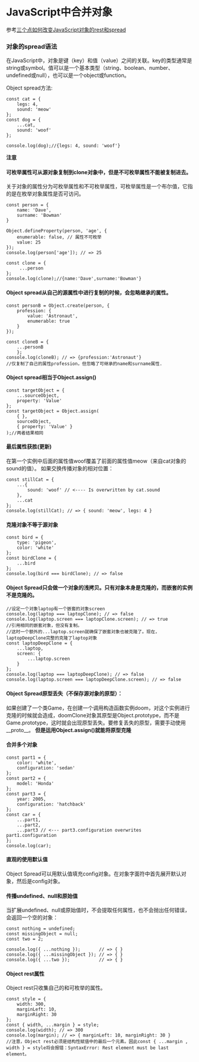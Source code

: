
# JavaScript中合并对象

参考[三个点如何改变JavaScript对象的rest和spread](https://www.w3cplus.com/javascript/how-three-dots-changed-javascript-object-rest-spread-properties.html)

### 对象的spread语法
在JavaScript中，对象是键（key）和值（value）之间的关联。key的类型通常是string或symbol。值可以是一个基本类型（string、boolean、number、undefined或null），也可以是一个object或function。

Object spread方法:
```
const cat = {  
    legs: 4,
    sound: 'meow'
};
const dog = {  
    ...cat,
    sound: 'woof'
};

console.log(dog);//{legs: 4, sound: 'woof'}  
```
**注意**
#### 可枚举属性可从源对象复制到clone对象中，但是不可枚举属性不能被复制进去。
关于对象的属性分为可枚举属性和不可枚举属性，可枚举属性是一个布尔值，它指的是在枚举对象属性是否可访问。
```
const person = {
    name: 'Dave', 
    surname: 'Bowman' 
}

Object.defineProperty(person, 'age', { 
    enumerable: false, // 属性不可枚举 
    value: 25 
}); 
console.log(person['age']); // => 25

const clone = {
     ...person 
}; 
console.log(clone);//{name:'Dave',surname:'Bowman'}
```
#### Object spread从自己的源属性中进行复制的时候，会忽略继承的属性。
```
const personB = Object.create(person, {
    profession: {
        value: 'Astronaut',
        enumerable: true
    }
});

const cloneB = {
    ...personB
    };
console.log(cloneB); // => {profession:'Astronaut'}
//仅复制了自己的属性profession，但忽略了可继承的name和surname属性.
```
#### Object spread相当于Object.assign()
```
const targetObject = {  
    ...sourceObject,
    property: 'Value'
};
const targetObject = Object.assign(
    { },
    sourceObject,
    { property: 'Value' }
);//两者结果相同
```
#### 最后属性获胜(更新)
在第一个实例中后面的属性值woof覆盖了前面的属性值meow（来自cat对象的sound的值）。
如果交换传播对象的相对位置：
```
const stillCat = {
    ...{
        sound: 'woof' // <---- Is overwritten by cat.sound
    },
    ...cat
};
console.log(stillCat); // => { sound: 'meow', legs: 4 } 
```
#### 克隆对象不等于源对象
```
const bird = {
    type: 'pigeon',
    color: 'white'
};
const birdClone = {
    ...bird
};
console.log(bird === birdClone); // => false 
```
#### Object Spread只会做一个对象的浅拷贝。只有对象本身是克隆的，而嵌套的实例不是克隆的。
```
//设定一个对象laptop有一个嵌套的对象screen
console.log(laptop === laptopClone); // => false
console.log(laptop.screen === laptopClone.screen); // => true 
//引用相同的嵌套对象，但没有复制。
//这时一个额外的...laptop.screen就确保了嵌套对象也被克隆了。现在，laptopDeepClone完整的克隆了laptop对象
const laptopDeepClone = {
    ...laptop,
    screen: {
        ...laptop.screen
    }
};
console.log(laptop === laptopDeepClone); // => false
console.log(laptop.screen === laptopDeepClone.screen); // => false 
```
#### Object Spread原型丢失（不保存源对象的原型）：
如果创建了一个类Game，在创建一个调用构造函数实例doom，对这个实例进行克隆的时候就会造成，doomClone对象其原型是Object.prototype，而不是Game.prototype，这时就会出现原型丢失。要修复丢失的原型，需要手动使用__proto__。
**但是运用Object.assign()就能将原型克隆**
#### 合并多个对象
```
const part1 = {
    color: 'white',
    configuration: 'sedan'
};
const part2 = {
    model: 'Honda'
};
const part3 = {
    year: 2005,
    configuration: 'hatchback'
};
const car = {
    ...part1,
    ...part2,
    ...part3 // <--- part3.configuration overwrites part1.configuration
};
console.log(car);
```
#### 直观的使用默认值
Object Spread可以用默认值填充config对象。在对象字面符中首先展开默认对象，然后是config对象。
#### 传播undefined、null和原始值
当扩展undefined、null或原始值时，不会提取任何属性，也不会抛出任何错误，会返回一个空的对象：
```
const nothing = undefined;  
const missingObject = null;  
const two = 2;

console.log({ ...nothing });       // => { }  
console.log({ ...missingObject }); // => { }  
console.log({ ...two });           // => { }  
```
#### Object rest属性
Object rest只收集自己的和可枚举的属性。
```
const style = {
    width: 300,
    marginLeft: 10,
    marginRight: 30
};
const { width, ...margin } = style;
console.log(width); // => 300
console.log(margin); // => { marginLeft: 10, marginRight: 30 }
//注意，Object rest必须是结构性赋值中的最后一个元素。因此const { ...margin , width } = style将会报错：SyntaxError: Rest element must be last element。
```
